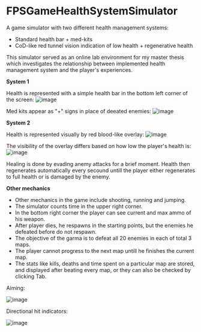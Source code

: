 # FPSGameHealthSystemSimulator
 
A game simulator with two different health management systems: 
 - Standard health bar + med-kits 
 - CoD-like red tunnel vision indication of low health + regenerative health
 
This simulator served as an online lab environment for my master thesis which investigates the relationship between implemented health management system and the player's experiences.

**System 1**

Health is represented with a simple health bar in the bottom left corner of the screen:
![image](https://github.com/user-attachments/assets/d8921a5e-cbae-4490-a455-1e11b923fa3e)

Med kits appear as "+" signs in place of deeated enemies:
![image](https://github.com/user-attachments/assets/f9ff01d3-5433-4fcd-a9cd-f01080b193c8)

**System 2**

Health is represented visually by red blood-like overlay:
![image](https://github.com/user-attachments/assets/65705f0d-4464-43b2-875a-6641af7d6524)

The visibility of the overlay differs based on how low the player's health is:
![image](https://github.com/user-attachments/assets/a041dffe-8276-4b96-8119-15a08c833bb7)

Healing is done by evading anemy attacks for a brief moment. Health then regenerates automatically every secound untill the player either regenerates to full health or is damaged by the enemy.

**Other mechanics**

- Other mechanics in the game include shooting, running and jumping. 
- The simulator counts time in the upper right corner. 
- In the bottom right corner the player can see current and max ammo of his weapon.
- After player dies, he respawns in the starting points, but the enemies he defeated before do not respawn.
- The objective of the garma is to defeat all 20 enemies in each of total 3 maps.
- The player cannot progress to the next map untill he finishes the current map.
- The stats like kills, deaths and time spent on a particular map are stored, and displayed after beating every map, 
  or they can also be checked by clicking Tab.

Aiming:

![image](https://github.com/user-attachments/assets/98f68878-ed51-4fc0-a4a5-42cd490882f1)

Directional hit indicators:

![image](https://github.com/user-attachments/assets/7797324b-83cc-460b-9212-25da90ab2f5a)



